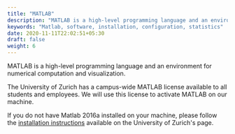 ```yaml
---
title: "MATLAB"
description: "MATLAB is a high-level programming language and an environment for numerical computation and visualization"
keywords: "Matlab, software, installation, configuration, statistics"
date: 2020-11-11T22:02:51+05:30
draft: false
weight: 6
---
```


MATLAB is a high-level programming language and an environment for numerical computation and visualization.

The University of Zurich has a campus-wide MATLAB license available to all students and employees.
We will use this license to activate MATLAB on our machine.

If you do not have Matlab 2016a installed on your machine, please follow the [installation instructions](https://www.s3it.uzh.ch/software/matlab/) available on the University of Zurich's page.
